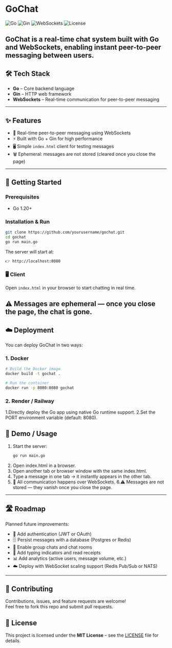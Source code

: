 # GoChat

![Go](https://img.shields.io/badge/Go-1.20+-blue?logo=go&logoColor=white)
![Gin](https://img.shields.io/badge/Framework-Gin-green?logo=go&logoColor=white)
![WebSockets](https://img.shields.io/badge/RealTime-WebSockets-orange?logo=socket.io&logoColor=white)
![License](https://img.shields.io/badge/License-MIT-yellow)

GoChat is a real-time chat system built with **Go** and **WebSockets**, enabling instant peer-to-peer messaging between users.
---
## 🛠 Tech Stack

- **Go** – Core backend language  
- **Gin** – HTTP web framework  
- **WebSockets** – Real-time communication for peer-to-peer messaging  
---
## ✨ Features

- 🔗 Real-time peer-to-peer messaging using WebSockets  
- ⚡ Built with Go + Gin for high performance  
- 🖥 Simple `index.html` client for testing messages  
- 🗑 Ephemeral: messages are not stored (cleared once you close the page)  
---
## 🚀 Getting Started

### Prerequisites
- Go 1.20+  

### Installation & Run
```bash
git clone https://github.com/yourusername/gochat.git
cd gochat
go run main.go
```
The server will start at:
```bash
👉 http://localhost:8080
```
### 🖥 Client

Open `index.html` in your browser to start chatting in real time.  

⚠️ Messages are **ephemeral** — once you close the page, the chat is gone.
---
## ☁️ Deployment

You can deploy GoChat in two ways:

### 1. Docker
```bash
# Build the Docker image
docker build -t gochat .

# Run the container
docker run -p 8080:8080 gochat
```
### 2. Render / Railway

1.Directly deploy the Go app using native Go runtime support.
2.Set the PORT environment variable (default: 8080).

## 💬 Demo / Usage

1. Start the server:
    ```bash
   go run main.go
   ```
3. Open index.html in a browser.
4. Open another tab or browser window with the same index.html.
5. Type a message in one tab → it instantly appears in the other tab.
6. 🔄 All communication happens over WebSockets.
6.⚠️ Messages are not stored — they vanish once you close the page.
---
## 🛣 Roadmap

Planned future improvements:

- 🔑 Add authentication (JWT or OAuth)  
- 🗄 Persist messages with a database (Postgres or Redis)  
- 👥 Enable group chats and chat rooms  
- 📱 Add typing indicators and read receipts  
- 📊 Add analytics (active users, message volume, etc.)  
- ☁️ Deploy with WebSocket scaling support (Redis Pub/Sub or NATS)  
---
## 🤝 Contributing

Contributions, issues, and feature requests are welcome!  
Feel free to fork this repo and submit pull requests.

## 📜 License

This project is licensed under the **MIT License** – see the [LICENSE](LICENSE) file for details.






